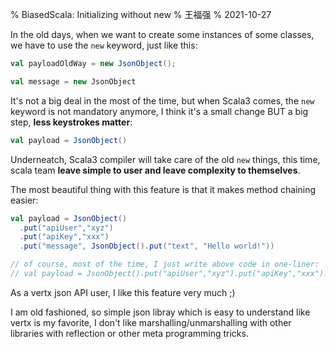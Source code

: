 % BiasedScala: Initializing without new
% 王福强
% 2021-10-27


In the old days, when we want to create some instances of some classes, we have to use the `new` keyword, just like this:


```scala
val payloadOldWay = new JsonObject();

val message = new JsonObject
```

It's not a big deal in the most of the time, but when Scala3 comes, the `new` keyword is not mandatory anymore, I think it's a small change BUT a big step, **less keystrokes matter**:

```scala
val payload = JsonObject()
```

Underneatch, Scala3 compiler will take care of the old `new` things, this time, scala team **leave simple to user and leave complexity to themselves**.

The most beautiful thing with this feature is that it makes method chaining easier:

```scala
val payload = JsonObject()
  .put("apiUser","xyz")
  .put("apiKey","xxx")
  .put("message", JsonObject().put("text", "Hello world!"))

// of course, most of the time, I just write above code in one-liner:
// val payload = JsonObject().put("apiUser","xyz").put("apiKey","xxx").put("message", JsonObject().put("text", "Hello world!"))
```

As a vertx json API user, I like this feature very much ;)

I am old fashioned, so simple json libray which is easy to understand like vertx is my favorite, I don't like marshalling/unmarshalling with other libraries with reflection or other meta programming tricks.


